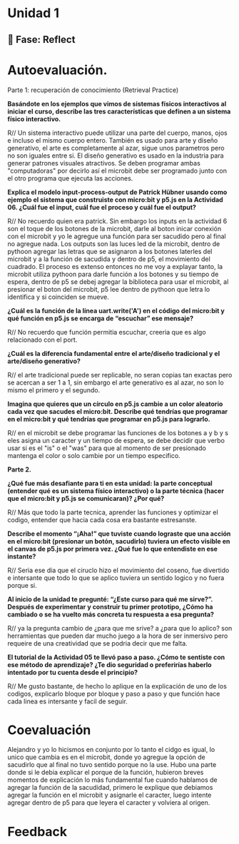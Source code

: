 # Unidad 1

## 🤔 Fase: Reflect

# Autoevaluación.

 Parte 1: recuperación de conocimiento (Retrieval Practice)


**Basándote en los ejemplos que vimos de sistemas físicos interactivos al iniciar el curso, describe las tres características que definen a un sistema físico interactivo.**

R// Un sistema interactivo puede utilizar una parte del cuerpo, manos, ojos e incluso el mismo cuerpo entero. También es usado para arte y diseño generativo, el arte es completamente al azar, sigue unos parametros pero no son iguales entre si. El diseño generativo es usado en la industria para generar patrones visuales atractivos. Se deben programar ambas "computadoras" por decirlo así el microbit debe ser programado junto con el otro programa que ejecuta las acciones. 

**Explica el modelo input-process-output de Patrick Hübner usando como ejemplo el sistema que construiste con micro:bit y p5.js en la Actividad 06. ¿Cuál fue el input, cuál fue el proceso y cuál fue el output?**

R// No recuerdo quien era patrick. Sin embargo los inputs en la actividad 6 son el toque de los botones de la microbit, darle al boton inicar conexión con el microbit y yo le agregue una función para ser sacudido pero al final no agregue nada. Los outputs son las luces led de la microbit, dentro de pythoon agregar las letras que se asignaron a los botones laterles del microbit y a la función de sacudida y dentro de p5, el movimiento del cuadrado. El proceso es extenso entonces no me voy a explayar tanto, la microbit utiliza pythoon para darle función a los botones y su tiempo de espera, dentro de p5 se debej agregar la biblioteca para usar el microbit, al presionar el boton del microbit, p5 lee dentro de pythoon que letra lo identifica y si coinciden se mueve.

**¿Cuál es la función de la línea uart.write('A') en el código del micro:bit y qué función en p5.js se encarga de “escuchar” ese mensaje?**

R// No recuerdo que función permitia escuchar, creeria que es algo relacionado con el port.

**¿Cuál es la diferencia fundamental entre el arte/diseño tradicional y el arte/diseño generativo?**

R// el arte tradicional puede ser replicable, no seran copias tan exactas pero se acercan a ser 1 a 1, sin embargo el arte generativo es al azar, no son lo mismo el primero y el segundo.

**Imagina que quieres que un círculo en p5.js cambie a un color aleatorio cada vez que sacudes el micro:bit. Describe qué tendrías que programar en el micro:bit y qué tendrías que programar en p5.js para lograrlo.**

R// en el microbit se debe programar las funciones de los botones a y b y s eles asigna un caracter y un tiempo de espera, se debe decidir que verbo usar si es el "is" o el "was" para que al momento de ser presionado mantenga el color o solo cambie por un tiempo especifico.

**Parte 2.**

**¿Qué fue más desafiante para ti en esta unidad: la parte conceptual (entender qué es un sistema físico interactivo) o la parte técnica (hacer que el micro:bit y p5.js se comunicaran)? ¿Por qué?**

R// Más que todo la parte tecnica, aprender las funciones y optimizar el codigo, entender que hacia cada cosa era bastante estresanste.


**Describe el momento “¡Aha!” que tuviste cuando lograste que una acción en el micro:bit (presionar un botón, sacudirlo) tuviera un efecto visible en el canvas de p5.js por primera vez. ¿Qué fue lo que entendiste en ese instante?**

R// Seria ese dia que el ciruclo hizo el movimiento del coseno, fue divertido e intersante que todo lo que se aplico tuviera un sentido logico y no fuera porque si.


**Al inicio de la unidad te pregunté: “¿Este curso para qué me sirve?”. Después de experimentar y construir tu primer prototipo, ¿Cómo ha cambiado o se ha vuelto más concreta tu respuesta a esa pregunta?**

R// ya la pregunta cambio de ¿para que me srive? a ¿para que lo aplico? son herramientas que pueden dar mucho juego a la hora de ser inmersivo pero requeire de una creatividad que se podria decir que me falta.


**El tutorial de la Actividad 05 te llevó paso a paso. ¿Cómo te sentiste con ese método de aprendizaje? ¿Te dio seguridad o preferirías haberlo intentado por tu cuenta desde el principio?**

R// Me gusto bastante, de hecho lo aplique en la explicación de uno de los codigos, explicarlo bloque por bloque y paso a paso y que función hace cada linea es intersante y facil de seguir.

# Coevaluación

Alejandro y yo lo hicismos en conjunto por lo tanto el cidgo es igual, lo unico que cambia es en el microbit, donde yo agregue la opción de sacudirlo que al final no tuvo sentido porque no la use. Hubo una parte donde si le debia explicar el porque de la función, hubieron breves momentos de explicación lo más fundamental fue cuando hablamos de agregar la función de la sacudidad, primero le explique que debiamos agregar la función en el microbit y asignarle el caracter, luego intente agregar dentro de p5 para que leyera el caracter y volviera al origen. 

# Feedback


